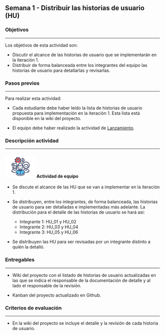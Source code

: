 ## Semana 1 - Distribuir las historias de usuario (HU)

### Objetivos

---

Los objetivos de esta actividad son:

- Discutir el alcance de las historias de usuario que se implementarán en la iteración 1.
- Distribuir de forma balanceada entre los integrantes del equipo las historias de usuario para detallarlas y revisarlas.

### Pasos previos

---

Para realizar esta actividad:

- Cada estudiante debe haber leído la lista de historias de usuario propuesta para implementación en la iteración 1. Esta lista está disponible en la wiki del proyecto.

- El equipo debe haber realizado la actividad de [Lanzamiento](https://ticsw.github.io/mt1_guias_proyecto/semanas/semana1/s1_lanzamiento).

### Descripción actividad

---

#### ![](./../../assets/images/grupo.png) Actividad de equipo

- Se discute el alcance de las HU que se van a implementar en la iteración 1.

- Se distribuyen, entre los integrantes, de forma balanceada, las historias de usuario para ser detalladas e implementadas más adelante. La distribución para el detalle de las historias de usuario se hará asi:

  - Integrante 1: HU_01 y HU_02
  - Integrante 2: HU_03 y HU_04
  - Integrante 3: HU_05 y HU_06

- Se distribuyen las HU para ser revisadas por un integrante distinto a quién la detalló.

### Entregables

---

- Wiki del proyecto con el listado de historias de usuario actualizadas en las que se indica
  el responsable de la documentación de detalle y al lado el responsable de la revisión.

- Kanban del proyecto actualizado en Github.

### Criterios de evaluación

---

- En la wiki del proyecto se incluye el detalle y la revisión de cada historia de usuario.
